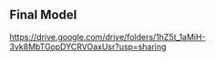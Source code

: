 ## Final Model
https://drive.google.com/drive/folders/1hZ5t_1aMiH-3vk8MbTGopDYCRVOaxUsr?usp=sharing
